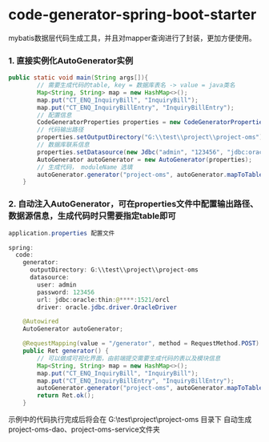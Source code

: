 # code-generator-spring-boot-starter

mybatis数据层代码生成工具，并且对mapper查询进行了封装，更加方便使用。

### 1. 直接实例化AutoGenerator实例
```Java
public static void main(String args[]){
        // 需要生成代码的table, key = 数据库表名 -> value = java类名
        Map<String, String> map = new HashMap<>();
        map.put("CT_ENQ_InquiryBill", "InquiryBill");
        map.put("CT_ENQ_InquiryBillEntry", "InquiryBillEntry");
        // 配置信息
        CodeGeneratorProperties properties = new CodeGeneratorProperties();
        // 代码输出路径
        properties.setOutputDirectory("G:\\test\\project\\project-oms");
        // 数据库联系信息
        properties.setDatasource(new Jdbc("admin", "123456", "jdbc:oracle:thin:@****:1521/orcl", "oracle.jdbc.driver.OracleDriver"));
        AutoGenerator autoGenerator = new AutoGenerator(properties);
        // 生成代码， moduleName 选填
        autoGenerator.generator("project-oms", autoGenerator.mapToTables(map));
    }
```

### 2. 自动注入AutoGenerator，可在properties文件中配置输出路径、数据源信息，生成代码时只需要指定table即可
```Java
application.properties 配置文件

spring:
  code:
    generator:
      outputDirectory: G:\\test\\project\\project-oms
      datasource:
        user: admin
        password: 123456
        url: jdbc:oracle:thin:@****:1521/orcl
        driver: oracle.jdbc.driver.OracleDriver
```

```Java
    @Autowired
    AutoGenerator autoGenerator;

    @RequestMapping(value = "/generator", method = RequestMethod.POST)
    public Ret generator() {
        // 可以做成可视化界面，由前端提交需要生成代码的表以及模块信息
        Map<String, String> map = new HashMap<>();
        map.put("CT_ENQ_InquiryBill", "InquiryBill");
        map.put("CT_ENQ_InquiryBillEntry", "InquiryBillEntry");
        autoGenerator.generator("project-oms", autoGenerator.mapToTables(map));
        return Ret.ok();
    }
```

示例中的代码执行完成后将会在 G:\test\project\project-oms 目录下 自动生成 project-oms-dao、project-oms-service文件夹
